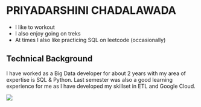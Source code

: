 # PRIYADARSHINI CHADALAWADA

- I like to workout
- I also enjoy going on treks
- At times I also like practicing SQL on leetcode (occasionally)

## Technical Background
I have worked as a Big Data developer for about 2 years with my area of expertise is SQL & Python. Last semester was also a good learning experience for me as I have developed my skillset in ETL and Google Cloud.

<img src ="https://parade.com/.image/t_share/MTkwNTgxMjU3ODY4Mjg5MTQ5/greys-anatomy-quotes-1.png">